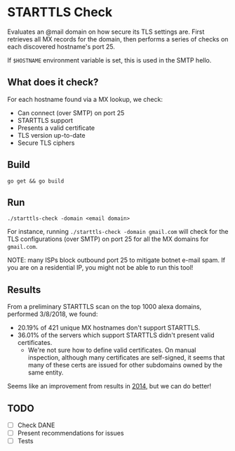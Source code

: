 # STARTTLS Check
Evaluates an @mail domain on how secure its TLS settings are. First retrieves
all MX records for the domain, then performs a series of checks on each
discovered hostname's port 25.

If `$HOSTNAME` environment variable is set, this is used in the SMTP hello.

## What does it check?
For each hostname found via a MX lookup, we check:
 - Can connect (over SMTP) on port 25
 - STARTTLS support
 - Presents a valid certificate
 - TLS version up-to-date
 - Secure TLS ciphers

## Build

```
go get && go build
```

## Run

```
./starttls-check -domain <email domain> 
```

For instance, running `./starttls-check -domain gmail.com` will
check for the TLS configurations (over SMTP) on port 25 for all the MX domains for `gmail.com`.

NOTE: many ISPs block outbound port 25 to mitigate botnet e-mail spam. If you are on a residential IP, you might not be able to run this tool!

## Results
From a preliminary STARTTLS scan on the top 1000 alexa domains, performed 3/8/2018, we found:
 - 20.19% of 421 unique MX hostnames don't support STARTTLS.
 - 36.01% of the servers which support STARTTLS didn't present valid certificates.
    - We're not sure how to define valid certificates. On manual inspection, although many certificates are self-signed, it seems that many of these certs are issued for other subdomains owned by the same entity.

Seems like an improvement from results in [2014](https://research.google.com/pubs/pub43962.html), but we can do better!


## TODO
 - [ ] Check DANE
 - [ ] Present recommendations for issues
 - [ ] Tests
